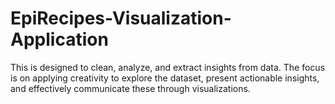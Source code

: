 # EpiRecipes-Visualization-Application
This is designed to clean, analyze, and extract insights from data. The focus is on applying creativity to explore the dataset, present actionable insights, and effectively communicate these through visualizations.
